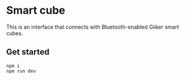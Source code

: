 # Smart cube

This is an interface that connects with Bluetooth-enabled Giiker smart cubes.

## Get started

```shell
npm i
npm run dev
```

